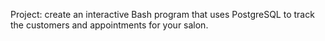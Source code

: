 Project: create an interactive Bash program that uses PostgreSQL to track the customers and appointments for your salon.
